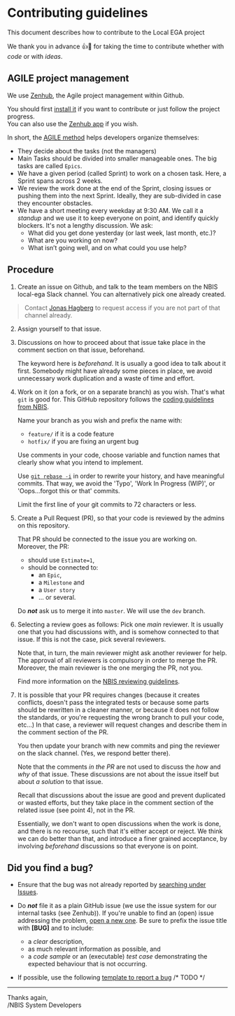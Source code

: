 # Contributing guidelines

This document describes how to contribute to the Local EGA project

We thank you in advance :+1::tada: for taking the time to contribute whether with _code_ or with _ideas_.

## AGILE project management

We use [Zenhub](https://www.zenhub.com/), the Agile project management within Github.

You should first [install it](https://www.zenhub.com/extension) if you want to contribute or just follow the project progress.  
You can also use the [Zenhub app](https://app.zenhub.com) if you wish.

In short, the [AGILE method](https://www.zenhub.com/blog/how-to-use-github-agile-project-management/) helps developers organize themselves:

* They decide about the tasks (not the managers)
* Main Tasks should be divided into smaller manageable ones. The big
  tasks are called `Epics`.
* We have a given period (called Sprint) to work on a chosen
  task. Here, a Sprint spans across 2 weeks.
* We review the work done at the end of the Sprint, closing issues or
  pushing them into the next Sprint. Ideally, they are sub-divided in
  case they encounter obstacles.
* We have a short meeting every weekday at 9:30 AM. We call it a
  _standup_ and we use it to keep everyone on point, and identify
  quickly blockers. It's not a lengthy discussion. We ask:
    - What did you get done yesterday (or last week, last month, etc.)?
    - What are you working on now?
    - What isn’t going well, and on what could you use help?

## Procedure

1) Create an issue on Github, and talk to the team members on the NBIS
   local-ega Slack channel. You can alternatively pick one already
   created.

>   Contact
>   [Jonas Hagberg](https://nbis.se/about/staff/jonas-hagberg/) to
>   request access if you are not part of that channel already.

2) Assign yourself to that issue.

3) Discussions on how to proceed about that issue take place in the
   comment section on that issue, beforehand.  
   
   The keyword here is _beforehand_. It is usually a good idea to talk
   about it first. Somebody might have already some pieces in place,
   we avoid unnecessary work duplication and a waste of time and
   effort.

4) Work on it (on a fork, or on a separate branch) as you wish. That's
what `git` is good for. This GitHub repository follows
the [coding guidelines from NBIS](https://github.com/NBISweden/development-guidelines).
   
   Name your branch as you wish and prefix the name with:
   * `feature/` if it is a code feature
   * `hotfix/` if you are fixing an urgent bug

   Use comments in your code, choose variable and function names that
   clearly show what you intend to implement.

   Use [`git rebase -i`](https://git-scm.com/book/en/v2/Git-Tools-Rewriting-History) in
   order to rewrite your history, and have meaningful commits.  That
   way, we avoid the 'Typo', 'Work In Progress (WIP)', or
   'Oops...forgot this or that' commits.

   Limit the first line of your git commits to 72 characters or less.


5) Create a Pull Request (PR), so that your code is reviewed by the
   admins on this repository.  
   
   That PR should be connected to the issue you are working on.
   Moreover, the PR:
   
   - should use `Estimate=1`,
   - should be connected to:
     + an `Epic`,
     + a `Milestone` and
     + a `User story`
     + ... or several.

   Do **_not_** ask us to merge it into `master`. We will use the `dev` branch.

6) Selecting a review goes as follows: Pick one _main_ reviewer.  It
   is usually one that you had discussions with, and is somehow 
   connected to that issue. If this is not the case, pick several reviewers.
   
   Note that, in turn, the main reviewer might ask another reviewer
   for help. The approval of all reviewers is compulsory in order to
   merge the PR. Moreover, the main reviewer is the one merging the
   PR, not you.
   
   Find more information on the [NBIS reviewing guidelines](https://github.com/NBISweden/development-guidelines#how-we-do-code-reviews).


7) It is possible that your PR requires changes (because it creates
   conflicts, doesn't pass the integrated tests or because some parts
   should be rewritten in a cleaner manner, or because it does not
   follow the standards, or you're requesting the wrong branch to pull
   your code, etc...) In that case, a reviewer will request changes
   and describe them in the comment section of the PR.

   You then update your branch with new commits and ping the reviewer
   on the slack channel. (Yes, we respond better there).

   Note that the comments _in the PR_ are not used to discuss the
   _how_ and _why_ of that issue. These discussions are not about the
   issue itself but about _a solution_ to that issue.

   Recall that discussions about the issue are good and prevent
   duplicated or wasted efforts, but they take place in the comment
   section of the related issue (see point 4), not in the PR.

   Essentially, we don't want to open discussions when the work is
   done, and there is no recourse, such that it's either accept or
   reject. We think we can do better than that, and introduce a finer
   grained acceptance, by involving _beforehand_ discussions so that
   everyone is on point.



## Did you find a bug?

* Ensure that the bug was not already reported by [searching under
  Issues](https://github.com/NBISweden/LocalEGA/issues?utf8=%E2%9C%93&q=is%3Aissue%20label%3Abug%20%5BBUG%5D%20in%3Atitle).

* Do **_not_** file it as a plain GitHub issue (we use the issue
  system for our internal tasks (see Zenhub)).  If you're unable to
  find an (open) issue addressing the problem, [open a new
  one](https://github.com/NBISweden/LocalEGA/issues/new?title=%5BBUG%5D).  Be sure to
  prefix the issue title with **[BUG]** and to include:

  - a _clear_ description,
  - as much relevant information as possible, and 
  - a _code sample_ or an (executable) _test case_ demonstrating the expected behaviour that is not occurring.

* If possible, use the following [template to report a bug](todo) /* TODO */



----

Thanks again,  
/NBIS System Developers
